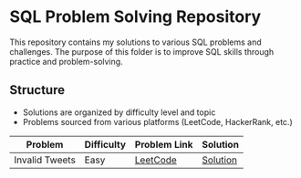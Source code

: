 # SQL Problem Solving Repository

This repository contains my solutions to various SQL problems and challenges. The purpose of this folder is to improve SQL skills through practice and problem-solving.

## Structure

- Solutions are organized by difficulty level and topic
- Problems sourced from various platforms (LeetCode, HackerRank, etc.)

| Problem        | Difficulty | Problem Link                                              | Solution                         |
| -------------- | ---------- | --------------------------------------------------------- | -------------------------------- |
| Invalid Tweets | Easy       | [LeetCode](https://leetcode.com/problems/invalid-tweets/) | [Solution](./invalid-tweets.sql) |
